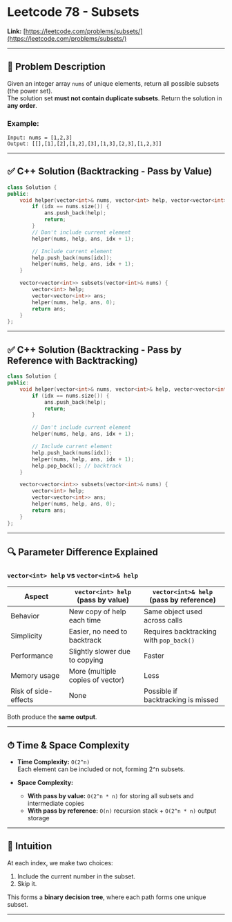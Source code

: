 # Leetcode 78 - Subsets

**Link:** [https://leetcode.com/problems/subsets/](https://leetcode.com/problems/subsets/)

---

## 🧾 Problem Description

Given an integer array `nums` of unique elements, return all possible subsets (the power set).  
The solution set **must not contain duplicate subsets**. Return the solution in **any order**.

### Example:

```
Input: nums = [1,2,3]
Output: [[],[1],[2],[1,2],[3],[1,3],[2,3],[1,2,3]]
```

---

## ✅ C++ Solution (Backtracking - Pass by Value)

```cpp
class Solution {
public:
    void helper(vector<int>& nums, vector<int> help, vector<vector<int>>& ans, int idx) {
        if (idx == nums.size()) {
            ans.push_back(help);
            return;
        }
        // Don't include current element
        helper(nums, help, ans, idx + 1);

        // Include current element
        help.push_back(nums[idx]);
        helper(nums, help, ans, idx + 1);
    }

    vector<vector<int>> subsets(vector<int>& nums) {
        vector<int> help;
        vector<vector<int>> ans;
        helper(nums, help, ans, 0);
        return ans;
    }
};
```

---

## ✅ C++ Solution (Backtracking - Pass by Reference with Backtracking)

```cpp
class Solution {
public:
    void helper(vector<int>& nums, vector<int>& help, vector<vector<int>>& ans, int idx) {
        if (idx == nums.size()) {
            ans.push_back(help);
            return;
        }

        // Don't include current element
        helper(nums, help, ans, idx + 1);

        // Include current element
        help.push_back(nums[idx]);
        helper(nums, help, ans, idx + 1);
        help.pop_back(); // backtrack
    }

    vector<vector<int>> subsets(vector<int>& nums) {
        vector<int> help;
        vector<vector<int>> ans;
        helper(nums, help, ans, 0);
        return ans;
    }
};
```

---

## 🔍 Parameter Difference Explained

### `vector<int> help` vs `vector<int>& help`

| Aspect                    | `vector<int> help` (pass by value) | `vector<int>& help` (pass by reference) |
|--------------------------|-------------------------------------|------------------------------------------|
| Behavior                 | New copy of help each time          | Same object used across calls            |
| Simplicity               | Easier, no need to backtrack        | Requires backtracking with `pop_back()`  |
| Performance              | Slightly slower due to copying      | Faster                                   |
| Memory usage             | More (multiple copies of vector)    | Less                                     |
| Risk of side-effects     | None                                | Possible if backtracking is missed       |

Both produce the **same output**.

---

## ⏱ Time & Space Complexity

- **Time Complexity:** `O(2^n)`  
  Each element can be included or not, forming 2^n subsets.

- **Space Complexity:**
  - **With pass by value:** `O(2^n * n)` for storing all subsets and intermediate copies
  - **With pass by reference:** `O(n)` recursion stack + `O(2^n * n)` output storage

---

## 🧠 Intuition

At each index, we make two choices:
1. Include the current number in the subset.
2. Skip it.

This forms a **binary decision tree**, where each path forms one unique subset.

---


